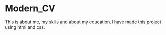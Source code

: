 # Modern_CV
This is about me, my skills and about my education. I have made this project using html and css.
